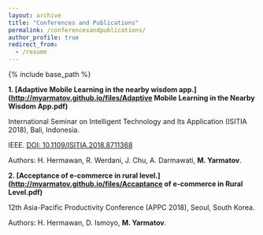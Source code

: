 ```yaml
---
layout: archive
title: "Conferences and Publications"
permalink: /conferencesandpublications/
author_profile: true
redirect_from:
  - /resume
---
```


{% include base_path %}

**1. [Adaptive Mobile Learning in the nearby wisdom app.](http://myarmatov.github.io/files/Adaptive Mobile Learning in the Nearby Wisdom App.pdf)**

International Seminar on Intelligent Technology and Its Application (ISITIA 2018), Bali, Indonesia.

IEEE. [DOI: 10.1109/ISITIA.2018.8711368](https://ieeexplore.ieee.org/document/8711368)

Authors: H. Hermawan, R. Werdani, J. Chu, A. Darmawati, **M. Yarmatov**.


**2. [Acceptance of e-commerce in rural level.](http://myarmatov.github.io/files/Accaptance of e-commerce in Rural Level.pdf)**

12th Asia-Pacific Productivity Conference (APPC 2018), Seoul, South Korea.

Authors: H. Hermawan, D. Ismoyo, **M. Yarmatov**.  
